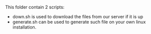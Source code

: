 This folder contain 2 scripts: 

- down.sh is used to download the files from our server if it is up
- generate.sh can  be used to generate such file on your own linux installation.
